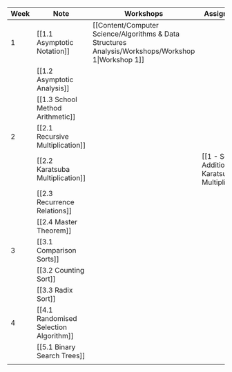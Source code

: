 
| Week | Note                             | Workshops                                                                                           | Assignments                                        | Quizzes                |
| ---- | -------------------------------- | --------------------------------------------------------------------------------------------------- | -------------------------------------------------- | ---------------------- |
| 1    | [[1.1 Asymptotic Notation]]      | [[Content/Computer Science/Algorithms & Data Structures Analysis/Workshops/Workshop 1\|Workshop 1]] |                                                    |                        |
|      | [[1.2 Asymptotic Analysis]]      |                                                                                                     |                                                    |                        |
|      | [[1.3 School Method Arithmetic]] |                                                                                                     |                                                    | [[Integer Arithmetic]] |
| 2    | [[2.1 Recursive Multiplication]] |                                                                                                     |                                                    |                        |
|      | [[2.2 Karatsuba Multiplication]] |                                                                                                     | [[1 - School Addition + Karatsuba Multiplication]] |                        |
|      | [[2.3 Recurrence Relations]]     |                                                                                                     |                                                    |                        |
|      | [[2.4 Master Theorem]]           |                                                                                                     |                                                    |                        |
| 3    | [[3.1 Comparison Sorts]]         |                                                                                                     |                                                    |                        |
|      | [[3.2 Counting Sort]]            |                                                                                                     |                                                    |                        |
|      | [[3.3 Radix Sort]]               |                                                                                                     |                                                    |                        |
| 4    | [[4.1 Randomised Selection Algorithm]]         |                                                                                                     |                                                    |                        |
|      | [[5.1 Binary Search Trees]]      |                                                                                                     |                                                    |                        |
|      |                                  |                                                                                                     |                                                    |                        |
